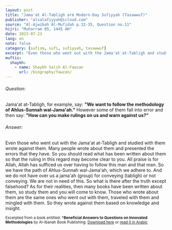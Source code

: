 ```yaml
---
layout: post
title: "Jama'at Al-Tabligh are Modern-Day Sufiyyah (Tasawwuf)"
publisher: "alsalafiyyah@icloud.com"
source: "Al-Ajwibah Al-Mufidah p.32-35, Question no.11"
hijri: "Muharram 05, 1445 AH"
date: 2023-07-23
lang: en
note: false
category: [sufism, sufi, sufiyyah, tasawwuf]
excerpt: "Even those who went out with the Jama'at at-Tabligh and studied with them wrote against them. Many people wrote about them and presented the errors that they have."
muftis:
  shaykh: 
    - name: Shaykh Salih Al-Fawzan
      url: /biography/fawzan/
---
```


###### Question: 

Jama'at at-Tabligh, for example, say: **"We want to follow the methodology of Ahlus-Sunnah wal-Jama'ah."** However some of them fall into error and then say: **"How can you make rulings on us and warn against us?"**

###### Answer:

Even those who went out with the Jama'at at-Tabligh and studied with them wrote against them. Many people wrote about them and presented the errors that they have. So you should read what has been written about them so that the ruling in this regard may become clear to you. All praise is for Allah, Allah has sufficed us over having to follow this man and that man. So we have the path of Ahlus-Sunnah wal-Jama'ah, which we adhere to. And we do not have over us a jama'ah (group) for conveying (tabligh) or not conveying. We are not in need of this. So what is there after the truth except falsehood? As for their realities, then many books have been written about them, so study them and you will come to know. Those who wrote about them are the same ones who went out with them, traveled with them and mingled with them. So they wrote against them based on knowledge and insight. 

<small>Excerpted from a book entitled: ***Beneficial Answers to Questions on Innovated Methodologies** by Al-lbanah Book Publishing. [Download here](https://alsalafiyyah.github.io/books/) or [read it in Arabic](https://docs.google.com/viewerng/viewer?url=https://www.emaanlibrary.com/wp-content/uploads/2018/10/%D8%A7%D9%84%D8%A3%D8%AC%D9%88%D8%A8%D8%A9%D8%A7%D9%84%D9%85%D9%81%D9%8A%D8%AF%D8%A9%D8%B9%D9%86%D8%A3%D8%B3%D8%A6%D9%84%D8%A9%D8%A7%D9%84%D9%85%D9%86%D8%A7%D9%87%D8%AC%D8%A7%D9%84%D8%AC%D8%AF%D9%8A%D8%AF%D8%A9.pdf&hl=en_US) 
</small>
